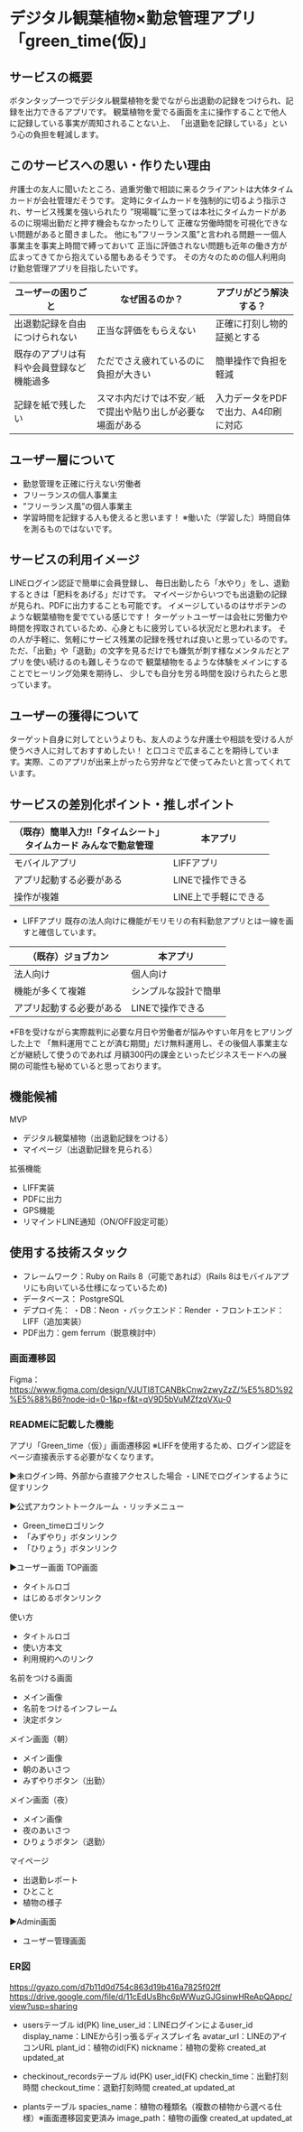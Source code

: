 # デジタル観葉植物×勤怠管理アプリ「green_time(仮)」

## サービスの概要
ボタンタップ一つでデジタル観葉植物を愛でながら出退勤の記録をつけられ、記録を出力できるアプリです。
観葉植物を愛でる画面を主に操作することで他人に記録している事実が周知されることない上、
「出退勤を記録している」という心の負担を軽減します。

## このサービスへの思い・作りたい理由
弁護士の友人に聞いたところ、過重労働で相談に来るクライアントは大体タイムカードが会社管理だそうです。
定時にタイムカードを強制的に切るよう指示され、サービス残業を強いられたり
”現場職”に至っては本社にタイムカードがあるのに現場出勤だと押す機会もなかったりして
正確な労働時間を可視化できない問題があると聞きました。
他にも”フリーランス風”と言われる問題ーー個人事業主を事実上時間で縛っておいて
正当に評価されない問題も近年の働き方が広まってきてから抱えている闇もあるそうです。
その方々のための個人利用向け勤怠管理アプリを目指したいです。

| ユーザーの困りごと | なぜ困るのか？ | アプリがどう解決する？|
| ---- | ---- | ---- |
| 出退勤記録を自由につけられない | 正当な評価をもらえない | 正確に打刻し物的証拠とする |
| 既存のアプリは有料や会員登録など機能過多 | ただでさえ疲れているのに負担が大きい | 簡単操作で負担を軽減 |
| 記録を紙で残したい | スマホ内だけでは不安／紙で提出や貼り出しが必要な場面がある | 入力データをPDFで出力、A4印刷に対応 |

## ユーザー層について
- 勤怠管理を正確に行えない労働者
- フリーランスの個人事業主
- ”フリーランス風”の個人事業主
- 学習時間を記録する人も使えると思います！
※働いた（学習した）時間自体を測るものではないです。

## サービスの利用イメージ
LINEログイン認証で簡単に会員登録し、
毎日出勤したら「水やり」をし、退勤するときは「肥料をあげる」だけです。
マイページからいつでも出退勤の記録が見られ、PDFに出力することも可能です。
イメージしているのはサボテンのような観葉植物を愛でている感じです！
ターゲットユーザーは会社に労働力や時間を搾取されているため、心身ともに疲労している状況だと思われます。
その人が手軽に、気軽にサービス残業の記録を残せれば良いと思っているのです。
ただ、「出勤」や「退勤」の文字を見るだけでも嫌気が刺す様なメンタルだとアプリを使い続けるのも難しそうなので
観葉植物をるような体験をメインにすることでヒーリング効果を期待し、
少しでも自分を労る時間を設けられたらと思っています。

## ユーザーの獲得について
ターゲット自身に対してというよりも、友人のような弁護士や相談を受ける人が使うべき人に対しておすすめしたい！
と口コミで広まることを期待しています。実際、このアプリが出来上がったら労弁などで使ってみたいと言ってくれています。

## サービスの差別化ポイント・推しポイント

|（既存）簡単入力!!「タイムシート」<br>タイムカード みんなで勤怠管理 | 本アプリ |
| ---- | ---- |
| モバイルアプリ | LIFFアプリ |
| アプリ起動する必要がある | LINEで操作できる |
| 操作が複雑 | LINE上で手軽にできる |

- LIFFアプリ
既存の法人向けに機能がモリモリの有料勤怠アプリとは一線を画すと確信しています。

| （既存）ジョブカン　 | 本アプリ |
| ---- | ---- |
| 法人向け | 個人向け |
| 機能が多くて複雑 | シンプルな設計で簡単 |
| アプリ起動する必要がある | LINEで操作できる |

*FBを受けながら実際裁判に必要な月日や労働者が悩みやすい年月をヒアリングした上で
「無料運用でことが済む期間」だけ無料運用し、その後個人事業主などが継続して使うのであれば
月額300円の課金といったビジネスモードへの展開の可能性も秘めていると思っております。


## 機能候補
MVP
- デジタル観葉植物（出退勤記録をつける）
- マイページ（出退勤記録を見られる）

拡張機能
- LIFF実装
- PDFに出力
- GPS機能
- リマインドLINE通知（ON/OFF設定可能）

## 使用する技術スタック
- フレームワーク：Ruby on Rails 8（可能であれば）(Rails 8はモバイルアプリにも向いている仕様になっているため)
- データベース： PostgreSQL
- デプロイ先：
・DB：Neon
・バックエンド：Render
・フロントエンド：LIFF（追加実装）
- PDF出力：gem ferrum（鋭意検討中）


### 画面遷移図
Figma：https://www.figma.com/design/VJUTI8TCANBkCnw2zwyZzZ/%E5%8D%92%E5%88%B6?node-id=0-1&p=f&t=qV9D5bVuMZfzqVXu-0

### READMEに記載した機能
アプリ「Green_time（仮）」画面遷移図
※LIFFを使用するため、ログイン認証をページ直接表示する必要がなくなります。

▶︎未ログイン時、外部から直接アクセスした場合
・LINEでログインするように促すリンク

▶︎公式アカウントトークルーム
・リッチメニュー
- Green_timeロゴリンク
- 「みずやり」ボタンリンク
- 「ひりょう」ボタンリンク

▶︎ユーザー画面
TOP画面
- タイトルロゴ
- はじめるボタンリンク

使い方
- タイトルロゴ
- 使い方本文
- 利用規約へのリンク

名前をつける画面
- メイン画像
- 名前をつけるインフレーム
- 決定ボタン

メイン画面（朝）
- メイン画像
- 朝のあいさつ
- みずやりボタン（出勤）

メイン画面（夜）
- メイン画像
- 夜のあいさつ
- ひりょうボタン（退勤）

マイページ
- 出退勤レポート
- ひとこと
- 植物の様子

▶︎Admin画面
- ユーザー管理画面


### ER図
https://gyazo.com/d7b11d0d754c863d19b416a7825f02ff
https://drive.google.com/file/d/11cEdUsBhc6pWWuzGJGsinwHReApQAppc/view?usp=sharing

- usersテーブル
id(PK)
line_user_id：LINEログインによるuser_id
display_name：LINEから引っ張るディスプレイ名
avatar_url：LINEのアイコンURL
plant_id：植物のid(FK)
nickname：植物の愛称
created_at
updated_at

- checkinout_recordsテーブル
id(PK)
user_id(FK)
checkin_time：出勤打刻時間
checkout_time：退勤打刻時間
created_at
updated_at

- plantsテーブル
spacies_name：植物の種類名（複数の植物から選べる仕様）※画面遷移図変更済み
image_path：植物の画像
created_at
updated_at